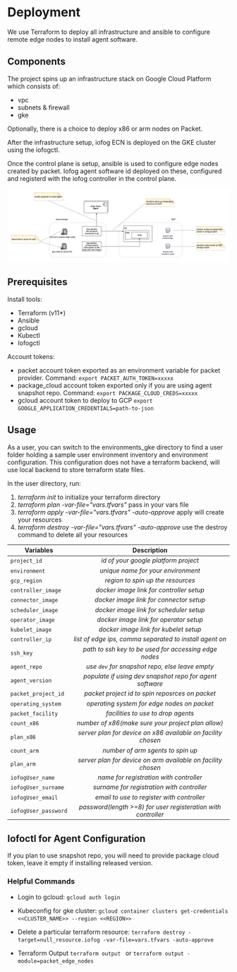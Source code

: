 # Deployment
We use Terraform to deploy all infrastructure and ansible to configure remote edge nodes to install agent software.

## Components

The project spins up an infrastructure stack on Google Cloud Platform which consists of:
- vpc 
- subnets & firewall
- gke

Optionally, there is a choice to deploy x86 or arm nodes on Packet.

After the infrastructure setup, iofog ECN is deployed on the GKE cluster using the iofogctl.

Once the control plane is setup, ansible is used to configure edge nodes created by packet. Iofog agent software id deployed on these, configured and registerd with the iofog controller in the control plane. 

![components](docs/components.png)

## Prerequisites

Install tools:
- Terraform (v11*)
- Ansible
- gcloud
- Kubectl
- Iofogctl

Account tokens:
- packet account token exported as an environment variable for packet provider. Command: `export PACKET_AUTH_TOKEN=xxxxx`
- package_cloud account token exported only if you are using agent snapshot repo. Command: `export PACKAGE_CLOUD_CREDS=xxxxx`
- gcloud account token to deploy to GCP `export GOOGLE_APPLICATION_CREDENTIALS=path-to-json`

## Usage

As a user, you can switch to the environments_gke directory to find a user folder holding a sample user environment inventory and environment configuration. This configuration does not have a terraform backend, will use local backend to store terraform state files.

In the user directory, run:

1. *terraform init* to initialize your terraform directory
2. *terraform plan -var-file="vars.tfvars"* pass in your vars file
3. *terraform apply -var-file="vars.tfvars" -auto-approve* apply will create your resources
4. *terraform destroy -var-file="vars.tfvars" -auto-approve* use the destroy command to delete all your resources

| Variables              | Description                                                  |
| -----------------------|:------------------------------------------------------------:|
| `project_id`           | *id of your google platform project*                         |
| `environment`          | *unique name for your environment*                           |
| `gcp_region`           | *region to spin up the resources*                            |
| `controller_image`     | *docker image link for controller setup*                     |
| `connector_image`      | *docker image link for connector setup*                      |
| `scheduler_image`      | *docker image link for scheduler setup*                      |
| `operator_image`       | *docker image link for operator setup*                       |
| `kubelet_image`        | *docker image link for kubelet setup*                        |
| `controller_ip`        | *list of edge ips, comma separated to install agent on*      |
| `ssh_key`              | *path to ssh key to be used for accessing edge nodes*        |
| `agent_repo`           | *use `dev` for snapshot repo, else leave empty*              |
| `agent_version`        | *populate if using dev snapshot repo for agent software*     |
| `packet_project_id`    | *packet project id to spin reposrces on packet*              |
| `operating_system`     | *operating system for edge nodes on packet*                  |
| `packet_facility`      | *facilities to use to drop agents*                           |
| `count_x86`            | *number of x86(make sure your project plan allow)*           |
| `plan_x86`             | *server plan for device on x86 available on facility chosen* |
| `count_arm`            | *number of arm sgents to spin up*                            |
| `plan_arm`             | *server plan for device on arm available on facility chosen* |
| `iofogUser_name`       | *name for registration with controller*                      |
| `iofogUser_surname`    | *surname for registration with controller*                   |
| `iofogUser_email`      | *email to use to register with controller*                   |
| `iofogUser_password`   | *password(length >=8) for user registeration with controller*|
    
## Iofoctl for Agent Configuration

If you plan to use snapshot repo, you will need to provide package cloud token, leave it empty if installing released version. 

### Helpful Commands

- Login to gcloud: `gcloud auth login`

- Kubeconfig for gke cluster: `gcloud container clusters get-credentials <<CLUSTER_NAME>> --region <<REGION>>`

- Delete a particular terraform resource: `terraform destroy -target=null_resource.iofog -var-file=vars.tfvars -auto-approve`

- Terraform Output `terraform output ` or `terraform output -module=packet_edge_nodes`